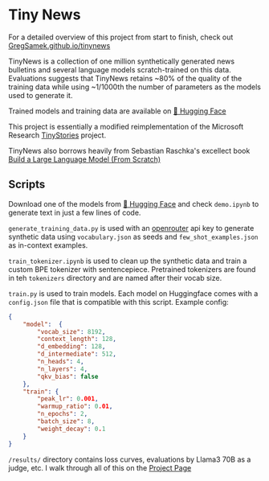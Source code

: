 # Tiny News

For a detailed overview of this project from start to finish, check out [GregSamek.github.io/tinynews](https://GregSamek.github.io/TinyNews)

TinyNews is a collection of one million synthetically generated news bulletins and several language models scratch-trained on this data.  Evaluations suggests that TinyNews retains ~80% of the quality of the training data while using ~1/1000th the number of parameters as the models used to generate it.

Trained models and training data are available on [🤗 Hugging Face](https://huggingface.co/collections/GregSamek/tinynews-668aff540bf195d6e5e0e40f)

This project is essentially a modified reimplementation of the Microsoft Research [TinyStories](https://arxiv.org/abs/2305.07759) project.

TinyNews also borrows heavily from Sebastian Raschka's excellect book [Build a Large Language Model (From Scratch)](https://www.manning.com/books/build-a-large-language-model-from-scratch)

## Scripts

Download one of the models from [🤗 Hugging Face](https://huggingface.co/collections/GregSamek/tinynews-668aff540bf195d6e5e0e40f) and check `demo.ipynb` to generate text in just a few lines of code.

`generate_training_data.py` is used with an [openrouter](https://openrouter.ai/) api key to generate synthetic data using `vocabulary.json` as seeds and `few_shot_examples.json` as in-context examples.

`train_tokenizer.ipynb` is used to clean up the synthetic data and train a custom BPE tokenizer with sentencepiece. Pretrained tokenizers are found in teh `tokenizers` directory and are named after their vocab size.

`train.py` is used to train models. Each model on Huggingface comes with a `config.json` file that is compatible with this script. Example config:
```json
{    
    "model":  {
        "vocab_size": 8192,
        "context_length": 128,
        "d_embedding": 128,
        "d_intermediate": 512,
        "n_heads": 4,
        "n_layers": 4,
        "qkv_bias": false
    },
    "train": {
        "peak_lr": 0.001,
        "warmup_ratio": 0.01,
        "n_epochs": 2,
        "batch_size": 8,
        "weight_decay": 0.1
    }
}
```

`/results/` directory contains loss curves, evaluations by Llama3 70B as a judge, etc. I walk through all of this on the [Project Page](https://GregSamek.github.io/TinyNews)